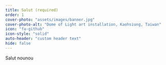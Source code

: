 ```yaml
---
title: Salut (required)
order: 1
cover-photo: "assets/images/banner.jpg"
cover-photo-alt: "Dome of Light art installation, Kaohsiung, Taiwan"
icon: "fa-github"
icon-style: "solid"
auto-header: "custom header text"
hide: false
---
```


Salut nounou
